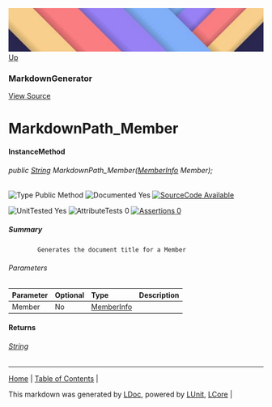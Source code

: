 ![](../Content/LDoc-banner-small.png "")
[Up](MarkdownGenerator.md)
### MarkdownGenerator
[View Source](../Markdown/MarkdownGenerator.cs)
# MarkdownPath_Member
#### InstanceMethod
###### public <a href="https://www.google.com/#q=C%23+System.String" alt="Search for 'System.String'" target="_blank">String</a> MarkdownPath_Member(<a href="https://www.google.com/#q=C%23+System.Reflection.MemberInfo" alt="Search for 'System.Reflection.MemberInfo'" target="_blank">MemberInfo</a> Member);

![Type Public Method](http://b.repl.ca/v1/Type-Public%20Method-lightgrey.png "") ![Documented Yes](http://b.repl.ca/v1/Documented-Yes-brightgreen.png "") [![SourceCode Available](http://b.repl.ca/v1/SourceCode-Available-brightgreen.png "")](../Markdown/MarkdownGenerator.cs#L751)

![UnitTested Yes](http://b.repl.ca/v1/UnitTested-Yes-brightgreen.png "") ![AttributeTests 0](http://b.repl.ca/v1/AttributeTests-0-lightgrey.png "") [![Assertions 0](http://b.repl.ca/v1/Assertions-0-lightgrey.png "")](../Markdown/MarkdownGenerator.cs)
##### Summary

            Generates the document title for a Member
            
###### Parameters

Parameter | Optional | Type | Description
:---  | :---  | :---  | :--- 
Member | No | <a href="https://www.google.com/#q=C%23+System.Reflection.MemberInfo" alt="Search for 'System.Reflection.MemberInfo'" target="_blank">MemberInfo</a> | 

#### Returns
###### <a href="https://www.google.com/#q=C%23+System.String" alt="Search for 'System.String'" target="_blank">String</a>
---

[Home](../../README.md) | [Table of Contents](../../TableOfContents.md) | 


This markdown was generated by [LDoc](https://github.com/CodeSingularity/LDoc), powered by [LUnit](https://github.com/CodeSingularity/LUnit), [LCore](https://github.com/CodeSingularity/LCore) | 

